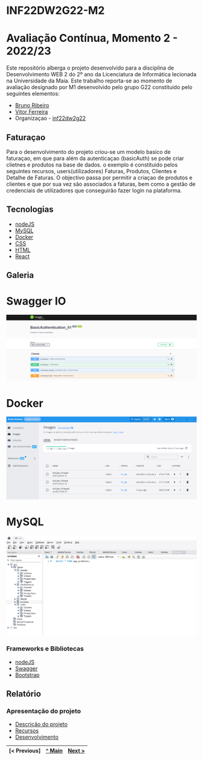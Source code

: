 # INF22DW2G22-M2

# Avaliação Contínua, Momento 2 - 2022/23

Este repositório alberga o projeto desenvolvido para a disciplina de Desenvolvimento WEB 2 do 2º ano da Licenciatura de Informática lecionada na Universidade da Maia.
Este trabalho reporta-se ao momento de avaliação designado por M1  desenvolvido pelo grupo G22 constituido pelo seguintes elementos:
* [Bruno Ribeiro](https://github.com/a040225)
* [Vitor Ferreira](https://github.com/vitorsrf)
* Organizaçao - [inf22dw2g22](https://github.com/A040225/INF22DW2G22-M2)

## Faturaçao
Para o desenvolvimento do projeto criou-se um modelo basico de faturaçao, em que para além da autenticaçao (basicAuth) se pode criar clietnes e  produtos na base de dados.  o exemplo é constituido pelos seguintes recursos, users(utilizadores) Faturas, Produtos, Clientes e Detalhe de Faturas.  O objectivo passa  por permitir a criaçao de produtos e  clientes e que por sua vez são associados a faturas, bem como a gestão de credenciais de utilizadores que conseguirão fazer login na plataforma. 

## Tecnologias
* [nodeJS](https://nodejs.org/en/)
* [MySQL](https://www.mysql.com/)
* [Docker](https://www.docker.com/)
* [CSS](https://www.w3schools.com/css//)
* [HTML](https://www.w3schools.com/html//)
* [React](https://www.react.dev//)

## Galeria
# Swagger IO
![swagger](/Documentos/Imagens/swagger.png "Swagger")

# Docker
![Docker](/Documentos/Imagens/docker_images.png "Docker")

# MySQL
![swagger](/Documentos/Imagens/mysql_2.png "MySqL")



### Frameworks e Bibliotecas
* [nodeJS](https://nodejs.org/en/)
* [Swagger](https://swagger.io/)
* [Bootstrap](https://getbootstrap.com//)

## Relatório

### Apresentação do projeto
* [Descrição do projeto](Documentos/Descricao_Projeto.md)
* [Recursos](Documentos/Recursos.md)
* [Desenvolvimento](Documentos/Desenvolvimento.md)

[< Previous] | [^ Main](../../../) | [Next >](Documentos/Recursos.md)
:--- | :---: | ---: 
